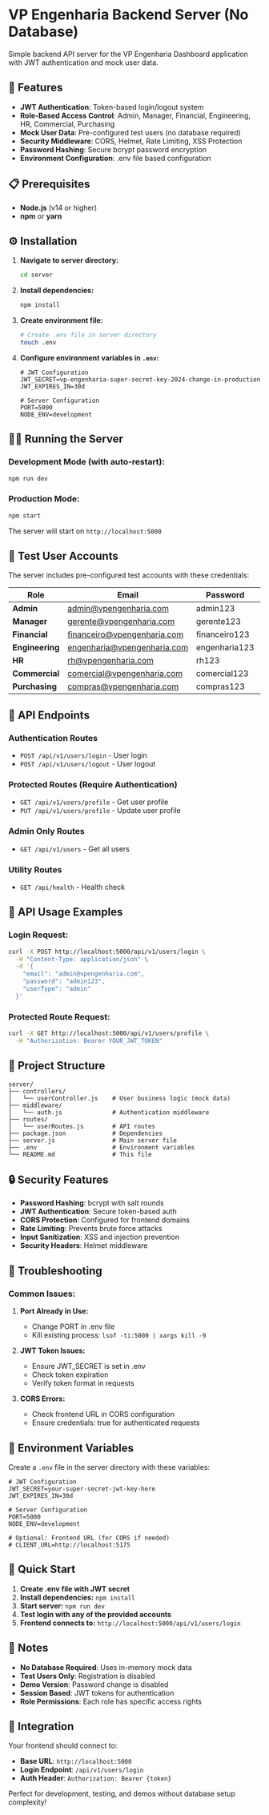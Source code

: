 # VP Engenharia Backend Server (No Database)

Simple backend API server for the VP Engenharia Dashboard application with JWT authentication and mock user data.

## 🚀 Features

- **JWT Authentication**: Token-based login/logout system
- **Role-Based Access Control**: Admin, Manager, Financial, Engineering, HR, Commercial, Purchasing
- **Mock User Data**: Pre-configured test users (no database required)
- **Security Middleware**: CORS, Helmet, Rate Limiting, XSS Protection
- **Password Hashing**: Secure bcrypt password encryption
- **Environment Configuration**: .env file based configuration

## 📋 Prerequisites

- **Node.js** (v14 or higher)
- **npm** or **yarn**

## ⚙️ Installation

1. **Navigate to server directory:**
   ```bash
   cd server
   ```

2. **Install dependencies:**
   ```bash
   npm install
   ```

3. **Create environment file:**
   ```bash
   # Create .env file in server directory
   touch .env
   ```

4. **Configure environment variables in `.env`:**
   ```env
   # JWT Configuration
   JWT_SECRET=vp-engenharia-super-secret-key-2024-change-in-production
   JWT_EXPIRES_IN=30d
   
   # Server Configuration
   PORT=5000
   NODE_ENV=development
   ```

## 🏃‍♂️ Running the Server

### Development Mode (with auto-restart):
```bash
npm run dev
```

### Production Mode:
```bash
npm start
```

The server will start on `http://localhost:5000`

## 👥 Test User Accounts

The server includes pre-configured test accounts with these credentials:

| Role | Email | Password | User Type |
|------|--------|----------|-----------|
| **Admin** | admin@vpengenharia.com | admin123 | admin |
| **Manager** | gerente@vpengenharia.com | gerente123 | manager |
| **Financial** | financeiro@vpengenharia.com | financeiro123 | financial |
| **Engineering** | engenharia@vpengenharia.com | engenharia123 | engineering |
| **HR** | rh@vpengenharia.com | rh123 | hr |
| **Commercial** | comercial@vpengenharia.com | comercial123 | commercial |
| **Purchasing** | compras@vpengenharia.com | compras123 | purchasing |

## 📡 API Endpoints

### Authentication Routes
- `POST /api/v1/users/login` - User login
- `POST /api/v1/users/logout` - User logout

### Protected Routes (Require Authentication)
- `GET /api/v1/users/profile` - Get user profile
- `PUT /api/v1/users/profile` - Update user profile

### Admin Only Routes
- `GET /api/v1/users` - Get all users

### Utility Routes
- `GET /api/health` - Health check

## 🔧 API Usage Examples

### Login Request:
```bash
curl -X POST http://localhost:5000/api/v1/users/login \
  -H "Content-Type: application/json" \
  -d '{
    "email": "admin@vpengenharia.com",
    "password": "admin123",
    "userType": "admin"
  }'
```

### Protected Route Request:
```bash
curl -X GET http://localhost:5000/api/v1/users/profile \
  -H "Authorization: Bearer YOUR_JWT_TOKEN"
```

## 📁 Project Structure

```
server/
├── controllers/
│   └── userController.js    # User business logic (mock data)
├── middleware/
│   └── auth.js              # Authentication middleware
├── routes/
│   └── userRoutes.js        # API routes
├── package.json             # Dependencies
├── server.js                # Main server file
├── .env                     # Environment variables
└── README.md                # This file
```

## 🔒 Security Features

- **Password Hashing**: bcrypt with salt rounds
- **JWT Authentication**: Secure token-based auth
- **CORS Protection**: Configured for frontend domains
- **Rate Limiting**: Prevents brute force attacks
- **Input Sanitization**: XSS and injection prevention
- **Security Headers**: Helmet middleware

## 🐛 Troubleshooting

### Common Issues:

1. **Port Already in Use:**
   - Change PORT in .env file
   - Kill existing process: `lsof -ti:5000 | xargs kill -9`

2. **JWT Token Issues:**
   - Ensure JWT_SECRET is set in .env
   - Check token expiration
   - Verify token format in requests

3. **CORS Errors:**
   - Check frontend URL in CORS configuration
   - Ensure credentials: true for authenticated requests

## 🔐 Environment Variables

Create a `.env` file in the server directory with these variables:

```env
# JWT Configuration
JWT_SECRET=your-super-secret-jwt-key-here
JWT_EXPIRES_IN=30d

# Server Configuration
PORT=5000
NODE_ENV=development

# Optional: Frontend URL (for CORS if needed)
# CLIENT_URL=http://localhost:5175
```

## 🚀 Quick Start

1. **Create .env file with JWT secret**
2. **Install dependencies:** `npm install`
3. **Start server:** `npm run dev`
4. **Test login with any of the provided accounts**
5. **Frontend connects to:** `http://localhost:5000/api/v1/users/login`

## 📝 Notes

- **No Database Required**: Uses in-memory mock data
- **Test Users Only**: Registration is disabled
- **Demo Version**: Password change is disabled
- **Session Based**: JWT tokens for authentication
- **Role Permissions**: Each role has specific access rights

## 🔄 Integration

Your frontend should connect to:
- **Base URL**: `http://localhost:5000`
- **Login Endpoint**: `/api/v1/users/login`
- **Auth Header**: `Authorization: Bearer {token}`

Perfect for development, testing, and demos without database setup complexity! 